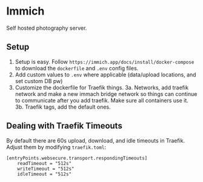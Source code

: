 # Immich
Self hosted photography server.

## Setup
1. Setup is easy. Follow `https://immich.app/docs/install/docker-compose` to download the `dockerfile` and `.env` config files.
2. Add custom values to `.env` where applicable (data/upload locations, and set custom DB pw)
3. Customize the dockerfile for Traefik things.
3a. Networks, add traefik network and make a new immach bridge network so things can continue to communicate after you add traefik. Make sure all containers use it.  
3b. Traefik tags, add the default ones.

## Dealing with Traefik Timeouts
By default there are 60s upload, download, and idle timeouts in Traefik. Adjust them by modifying `traefik.toml`:
```
[entryPoints.websecure.transport.respondingTimeouts]
    readTimeout = "512s"
    writeTimeout = "512s"
    idleTimeout = "512s"
``` 
